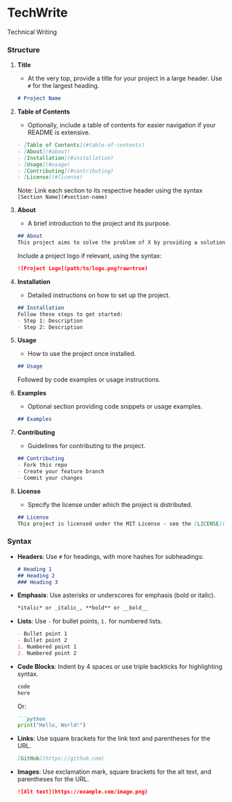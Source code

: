 # TechWrite
Technical Writing

### Structure

1. **Title**
   - At the very top, provide a title for your project in a large header. Use `#` for the largest heading.
   ```markdown
   # Project Name
   ```

2. **Table of Contents**
   - Optionally, include a table of contents for easier navigation if your README is extensive.
   ```markdown
   - [Table of Contents](#table-of-contents)
   - [About](#about)
   - [Installation](#installation)
   - [Usage](#usage)
   - [Contributing](#contributing)
   - [License](#license)
   ```

   Note: Link each section to its respective header using the syntax `[Section Name](#section-name)`

3. **About**
   - A brief introduction to the project and its purpose.
   ```markdown
   ## About
   This project aims to solve the problem of X by providing a solution Y.
   ```

   Include a project logo if relevant, using the syntax:
   ```markdown
   ![Project Logo](path/to/logo.png?raw=true)
   ```

4. **Installation**
   - Detailed instructions on how to set up the project.
   ```markdown
   ## Installation
   Follow these steps to get started:
   - Step 1: Description
   - Step 2: Description
   ```

5. **Usage**
   - How to use the project once installed.
   ```markdown
   ## Usage
   ```
   Followed by code examples or usage instructions.

6. **Examples**
   - Optional section providing code snippets or usage examples.
   ```markdown
   ## Examples
   ```

7. **Contributing**
   - Guidelines for contributing to the project.
   ```markdown
   ## Contributing
   - Fork this repo
   - Create your feature branch
   - Commit your changes
   ```

8. **License**
   - Specify the license under which the project is distributed.
   ```markdown
   ## License
   This project is licensed under the MIT License - see the [LICENSE](LICENSE) file for details.
   ```

### Syntax

- **Headers**: Use `#` for headings, with more hashes for subheadings:
  ```markdown
  # Heading 1
  ## Heading 2
  ### Heading 3
  ```

- **Emphasis**: Use asterisks or underscores for emphasis (bold or italic).
  ```markdown
  *italic* or _italic_, **bold** or __bold__
  ```

- **Lists**: Use `-` for bullet points, `1.` for numbered lists.
  ```markdown
  - Bullet point 1
  - Bullet point 2
  1. Numbered point 1
  2. Numbered point 2
  ```

- **Code Blocks**: Indent by 4 spaces or use triple backticks for highlighting syntax.
  ```markdown
  code
  here
  ```

  Or:

  ```markdown
  ```python
  print("Hello, World!")
  ```

- **Links**: Use square brackets for the link text and parentheses for the URL.
  ```markdown
  [GitHub](https://github.com)
  ```

- **Images**: Use exclamation mark, square brackets for the alt text, and parentheses for the URL.
  ```markdown
  ![Alt text](https://example.com/image.png)
  ```
